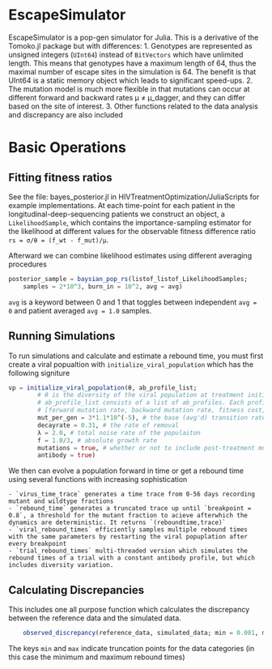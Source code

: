 # EscapeSimulator

EscapeSimulator is a pop-gen simulator for Julia. This is a derivative of the Tomoko.jl package but with differences:
	1. Genotypes are represented as unsigned integers (`UInt64`) instead of `BitVectors` which have unlimited length. This means that genotypes have a maximum length of 64, thus the maximal number of escape sites in the simulation is 64. The benefit is that UInt64 is a static memory object which leads to significant speed-ups.
	2. The mutation model is much more flexible in that mutations can occur at different forward and backward rates µ ≠ µ_dagger, and they can differ based on the site of interest.
	3. Other functions related to the data analysis and discrepancy are also included

# Basic Operations

## Fitting fitness ratios
See the file: bayes_posterior.jl in HIVTreatmentOptimization/JuliaScripts for example implementations. At each time-point for each patient in the longitudinal-deep-sequencing patients we construct an object, a `LikelihoodSample`, which contains the importance-sampling estimator for the likelihood at different values for the observable fitness difference ratio `rs = σ/θ = (f_wt - f_mut)/μ`.

Afterward we can combine likelihood estimates using different averaging procedures 

```julia
posterior_sample = baysian_pop_rs(listof_listof_LikelihoodSamples; 
	samples = 2*10^3, burn_in = 10^2, avg = avg)
```

`avg` is a keyword between 0 and 1 that toggles between independent `avg = 0` and patient averaged `avg = 1.0` samples.

## Running Simulations
To run simulations and calculate and estimate a rebound time, you must first create a viral popualtion with `initialize_viral_population` which has the following signiture
```julia
vp = initialize_viral_population(θ, ab_profile_list;
		# θ is the diversity of the viral population at treatment initiation, and sets the effective carrying capacity via θ = 2 N_e μ
		# ab_profile_list consists of a list of ab_profiles. Each profile is a list of site profiles, which itself is a list cosisting of 
		# [forward mutation rate, backward mutation rate, fitness cost]
		mut_per_gen = 3*1.1*10^(-5), # the base (avg'd) transition rate measured in growth rate
		decayrate = 0.31, # the rate of removal 
        λ = 2.0, # total noise rate of the populaiton
		f = 1.0/3, # absolute growth rate
        mutations = true, # whether or not to include post-treatment mutations
        antibody = true)
```
We then can evolve a population forward in time or get a rebound time using several functions with increasing sophistication

	- `virus_time_trace` generates a time trace from 0-56 days recording mutant and wildtype fractions
	- `rebound_time` generates a truncated trace up until `breakpoint = 0.8`, a threshold for the mutant fraction to acieve afterwhich the dynamics are deterministic. It returns `(reboundtime,trace)`
	- `viral_rebound_times` efficiently samples multiple rebound times with the same parameters by restarting the viral popuplation after every breakpoint
	- `trial_rebound_times` multi-threaded version which simulates the rebound times of a trial with a constant antibody profile, but which includes diversity variation.


## Calculating Discrepancies

This includes one all purpose function which calculates the discrepancy between the reference data and the simulated data.
```julia
	observed_discrepancy(reference_data, simulated_data; min = 0.001, max = 56)`
```
The keys `min` and `max` indicate truncation points for the data categories (in this case the minimum and maximum rebound times)